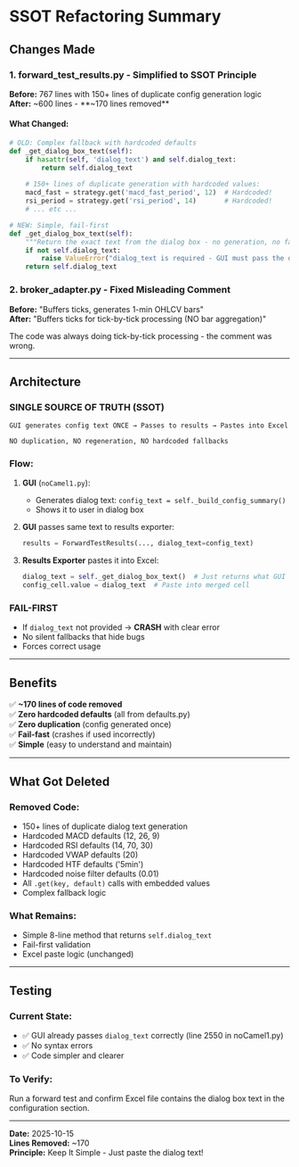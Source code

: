 # SSOT Refactoring Summary

## Changes Made

### 1. **forward_test_results.py** - Simplified to SSOT Principle

**Before:** 767 lines with 150+ lines of duplicate config generation logic  
**After:** ~600 lines - **~170 lines removed**

#### What Changed:
```python
# OLD: Complex fallback with hardcoded defaults
def _get_dialog_box_text(self):
    if hasattr(self, 'dialog_text') and self.dialog_text:
        return self.dialog_text
    
    # 150+ lines of duplicate generation with hardcoded values:
    macd_fast = strategy.get('macd_fast_period', 12)  # Hardcoded!
    rsi_period = strategy.get('rsi_period', 14)       # Hardcoded!
    # ... etc ...

# NEW: Simple, fail-first
def _get_dialog_box_text(self):
    """Return the exact text from the dialog box - no generation, no fallbacks."""
    if not self.dialog_text:
        raise ValueError("dialog_text is required - GUI must pass the dialog box text")
    return self.dialog_text
```

### 2. **broker_adapter.py** - Fixed Misleading Comment

**Before:** "Buffers ticks, generates 1-min OHLCV bars"  
**After:** "Buffers ticks for tick-by-tick processing (NO bar aggregation)"

The code was always doing tick-by-tick processing - the comment was wrong.

---

## Architecture

### SINGLE SOURCE OF TRUTH (SSOT)
```
GUI generates config text ONCE → Passes to results → Pastes into Excel

NO duplication, NO regeneration, NO hardcoded fallbacks
```

### Flow:
1. **GUI** (`noCamel1.py`): 
   - Generates dialog text: `config_text = self._build_config_summary()`
   - Shows it to user in dialog box
   
2. **GUI** passes same text to results exporter:
   ```python
   results = ForwardTestResults(..., dialog_text=config_text)
   ```

3. **Results Exporter** pastes it into Excel:
   ```python
   dialog_text = self._get_dialog_box_text()  # Just returns what GUI gave us
   config_cell.value = dialog_text  # Paste into merged cell
   ```

### FAIL-FIRST
- If `dialog_text` not provided → **CRASH** with clear error
- No silent fallbacks that hide bugs
- Forces correct usage

---

## Benefits

✅ **~170 lines of code removed**  
✅ **Zero hardcoded defaults** (all from defaults.py)  
✅ **Zero duplication** (config generated once)  
✅ **Fail-fast** (crashes if used incorrectly)  
✅ **Simple** (easy to understand and maintain)  

---

## What Got Deleted

### Removed Code:
- 150+ lines of duplicate dialog text generation
- Hardcoded MACD defaults (12, 26, 9)
- Hardcoded RSI defaults (14, 70, 30)
- Hardcoded VWAP defaults (20)
- Hardcoded HTF defaults ('5min')
- Hardcoded noise filter defaults (0.01)
- All `.get(key, default)` calls with embedded values
- Complex fallback logic

### What Remains:
- Simple 8-line method that returns `self.dialog_text`
- Fail-first validation
- Excel paste logic (unchanged)

---

## Testing

### Current State:
- ✅ GUI already passes `dialog_text` correctly (line 2550 in noCamel1.py)
- ✅ No syntax errors
- ✅ Code simpler and clearer

### To Verify:
Run a forward test and confirm Excel file contains the dialog box text in the configuration section.

---

**Date:** 2025-10-15  
**Lines Removed:** ~170  
**Principle:** Keep It Simple - Just paste the dialog text!

